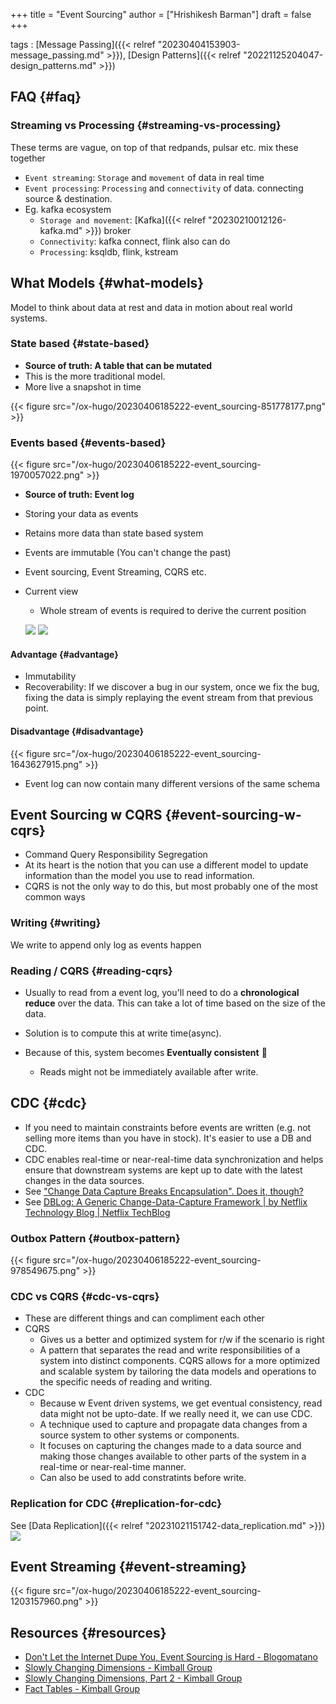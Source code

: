 +++
title = "Event Sourcing"
author = ["Hrishikesh Barman"]
draft = false
+++

tags
: [Message Passing]({{< relref "20230404153903-message_passing.md" >}}), [Design Patterns]({{< relref "20221125204047-design_patterns.md" >}})


## FAQ {#faq}


### Streaming vs Processing {#streaming-vs-processing}

These terms are vague, on top of that redpands, pulsar etc. mix these together

-   `Event streaming`: `Storage` and `movement` of data in real time
-   `Event processing`: `Processing` and `connectivity` of data. connecting source &amp; destination.
-   Eg. kafka ecosystem
    -   `Storage and movement`: [Kafka]({{< relref "20230210012126-kafka.md" >}}) broker
    -   `Connectivity`: kafka connect, flink also can do
    -   `Processing`: ksqldb, flink, kstream


## What Models {#what-models}

Model to think about data at rest and data in motion about real world systems.


### State based {#state-based}

-   **Source of truth: A table that can be mutated**
-   This is the more traditional model.
-   More live a snapshot in time

{{< figure src="/ox-hugo/20230406185222-event_sourcing-851778177.png" >}}


### Events based {#events-based}

{{< figure src="/ox-hugo/20230406185222-event_sourcing-1970057022.png" >}}

-   **Source of truth: Event log**
-   Storing your data as events
-   Retains more data than state based system
-   Events are immutable (You can't change the past)
-   Event sourcing, Event Streaming, CQRS etc.
-   Current view

    -   Whole stream of events is required to derive the current position

    ![](/ox-hugo/20230406185222-event_sourcing-2005943839.png)
    ![](/ox-hugo/20230406185222-event_sourcing-40528408.png)


#### Advantage {#advantage}

-   Immutability
-   Recoverability: If we discover a bug in our system, once we fix the bug, fixing the data is simply replaying the event stream from that previous point.


#### Disadvantage {#disadvantage}

{{< figure src="/ox-hugo/20230406185222-event_sourcing-1643627915.png" >}}

-   Event log can now contain many different versions of the same schema


## Event Sourcing w CQRS {#event-sourcing-w-cqrs}

-   Command Query Responsibility Segregation
-   At its heart is the notion that you can use a different model to update information than the model you use to read information.
-   CQRS is not the only way to do this, but most probably one of the most common ways


### Writing {#writing}

We write to append only log as events happen


### Reading / CQRS {#reading-cqrs}

-   Usually to read from a event log, you'll need to do a **chronological reduce** over the data. This can take a lot of time based on the size of the data.
-   Solution is to compute this at write time(async).

-   Because of this, system becomes **Eventually consistent** 🌟
    -   Reads might not be immediately available after write.


## CDC {#cdc}

-   If you need to maintain constraints before events are written (e.g. not selling more items than you have in stock). It's easier to use a DB and CDC.
-   CDC enables real-time or near-real-time data synchronization and helps ensure that downstream systems are kept up to date with the latest changes in the data sources.
-   See ["Change Data Capture Breaks Encapsulation". Does it, though?](https://lobste.rs/s/yepcsr/change_data_capture_breaks)
-   See [DBLog: A Generic Change-Data-Capture Framework | by Netflix Technology Blog | Netflix TechBlog](https://netflixtechblog.com/dblog-a-generic-change-data-capture-framework-69351fb9099b)


### Outbox Pattern {#outbox-pattern}

{{< figure src="/ox-hugo/20230406185222-event_sourcing-978549675.png" >}}


### CDC vs CQRS {#cdc-vs-cqrs}

-   These are different things and can compliment each other
-   CQRS
    -   Gives us a better and optimized system for r/w if the scenario is right
    -   A pattern that separates the read and write responsibilities of a system into distinct components. CQRS allows for a more optimized and scalable system by tailoring the data models and operations to the specific needs of reading and writing.
-   CDC
    -   Because w Event driven systems, we get eventual consistency, read data might not be upto-date. If we really need it, we can use CDC.
    -   A technique used to capture and propagate data changes from a source system to other systems or components.
    -   It focuses on capturing the changes made to a data source and making those changes available to other parts of the system in a real-time or near-real-time manner.
    -   Can also be used to add constratints before write.


### Replication for CDC {#replication-for-cdc}

See [Data Replication]({{< relref "20231021151742-data_replication.md" >}})
![](/ox-hugo/20230406185222-event_sourcing-1535234753.png)


## Event Streaming {#event-streaming}

{{< figure src="/ox-hugo/20230406185222-event_sourcing-1203157960.png" >}}


## Resources {#resources}

-   [Don't Let the Internet Dupe You, Event Sourcing is Hard - Blogomatano](https://chriskiehl.com/article/event-sourcing-is-hard)
-   [Slowly Changing Dimensions - Kimball Group](https://www.kimballgroup.com/2008/08/slowly-changing-dimensions/)
-   [Slowly Changing Dimensions, Part 2 - Kimball Group](https://www.kimballgroup.com/2008/09/slowly-changing-dimensions-part-2/)
-   [Fact Tables - Kimball Group](https://www.kimballgroup.com/2008/11/fact-tables/)

